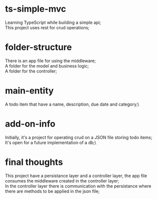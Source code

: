 # ts-simple-mvc
Learning TypeScript while building a simple api;\
This project uses rest for crud operations;

# folder-structure
There is an app file for using the middleware;\
A folder for the model and business logic;\
A folder for the controller;

# main-entity
A todo item that have a name, description, due date and category;\

# add-on-info
Initially, it's a project for operating crud on a JSON file storing todo items;\
It's open for a future implementation of a db;\

# final thoughts
This project have a persistance layer and a controller layer, the app file consumes the middleware created in the controller layer;\
In the controller layer there is communication with the persistance where there are methods to be applied in the json file;
